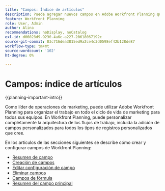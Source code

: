 ```yaml
---
title: "Campos: Índice de artículos"
description: Puede agregar nuevos campos en Adobe Workfront Planning que reflejen el ciclo de vida de su organización. Los campos son atributos de tipos de registro.
feature: Workfront Planning
role: User, Admin
author: Alina
recommendations: noDisplay, noCatalog
exl-id: d06028d9-9230-4a6c-a227-20618067192c
source-git-commit: 83c716dea3815ed9a2ce4c3d0598ef42b128de87
workflow-type: tm+mt
source-wordcount: '102'
ht-degree: 0%

---
```



# Campos: índice de artículos

{{planning-important-intro}}

Como líder de operaciones de marketing, puede utilizar Adobe Workfront Planning para organizar el trabajo en todo el ciclo de vida de marketing para todos sus equipos. En Workfront Planning, puede personalizar completamente la arquitectura de los flujos de trabajo, incluida la adición de campos personalizados para todos los tipos de registros personalizados que cree.

En los artículos de las secciones siguientes se describe cómo crear y configurar campos de Workfront Planning:

* [Resumen de campo](/help/quicksilver/planning/fields/fields-overview.md)
* [Creación de campos](/help/quicksilver/planning/fields/create-fields.md)
* [Editar configuración de campo](/help/quicksilver/planning/fields/edit-fields.md)
* [Eliminar campos](/help/quicksilver/planning/fields/delete-fields.md)
* [Campos de fórmula](/help/quicksilver/planning/fields/formula-fields.md)
* [Resumen del campo principal](/help/quicksilver/planning/fields/primary-field-overview.md)
